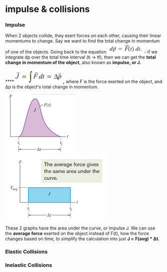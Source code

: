 # impulse & collisions

### Impulse

When 2 objects collide, they exert forces on each other, causing their linear momentums to change. Say we want to find the total change in momentum of one of the objects. Going back to the equation ![](<../.gitbook/assets/image (9).png>) - if we integrate dp over the total time interval (ti -> tf), then we can get the **total change in momentum of the object**, also known as **impulse, or J.**&#x20;

****![](<../.gitbook/assets/image (18).png>)**,** where F is the force exerted on the object, and Δp is the object's total change in momentum.

![](<../.gitbook/assets/image (27).png>)        ![](<../.gitbook/assets/image (32).png>)

These 2 graphs have the area under the curve, or impulse J. We can use the **average force** exerted on the object instead of F(t), how the force changes based on time, to simplify the calculation into just **J =** **F(avg) \* Δt**.

### Elastic Collisions



### Inelastic Collisions
